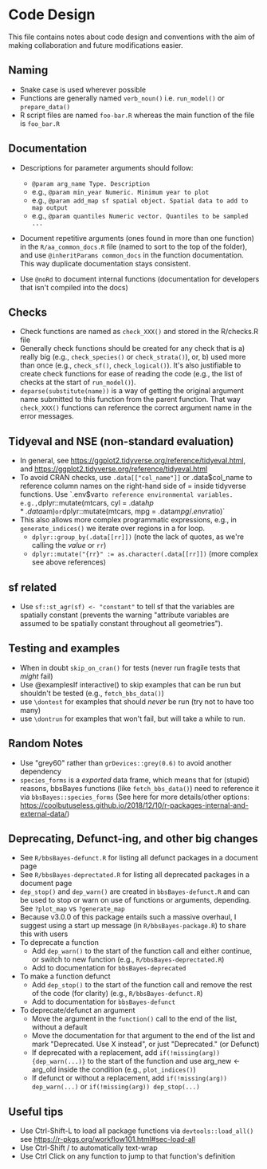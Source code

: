 # Code Design

This file contains notes about code design and conventions with the aim of
making collaboration and future modifications easier.

## Naming
- Snake case is used wherever possible
- Functions are generally named `verb_noun()` i.e. `run_model()` or `prepare_data()`
- R script files are named `foo-bar.R` whereas the main function of the file is
  `foo_bar.R`

## Documentation
- Descriptions for parameter arguments should follow:
  - `@param arg_name Type. Description`
  - e.g., `@param min_year Numeric. Minimum year to plot`
  - e.g., `@param add_map sf spatial object. Spatial data to add to map output`
  - e.g., `@param quantiles Numeric vector. Quantiles to be sampled ...`

- Document repetitive arguments (ones found in more than one function) in the
  `R/aa_common_docs.R` file (named to sort to the top of the folder), and use
  `@inheritParams common_docs` in the function documentation. This way 
  duplicate documentation stays consistent. 

- Use `@noRd` to document internal functions (documentation for developers that
  isn't compiled into the docs)

## Checks
- Check functions are named as `check_XXX()` and stored in the R/checks.R file
- Generally check functions should be created for any check that is
  a) really big (e.g., `check_species()` or `check_strata()`), or,
  b) used more than once (e.g., `check_sf()`, `check_logical()`). 
  It's also justifiable to create check functions for ease of reading the code
    (e.g., the list of checks at the start of `run_model()`).
- `deparse(substitute(name))` is a way of getting the original argument name 
  submitted to this function from the parent function. That way `check_XXX()` 
  functions can reference the correct argument name in the error messages.


## Tidyeval and NSE (non-standard evaluation)
- In general, see https://ggplot2.tidyverse.org/reference/tidyeval.html, and
  https://ggplot2.tidyverse.org/reference/tidyeval.html
- To avoid CRAN checks, use `.data[["col_name"]]` or .data$col_name to reference
  column names on the right-hand side of = inside tidyverse functions. Use `.env$var` to reference
  environmental variables. e.g.,
  `dplyr::mutate(mtcars, cyl = .data$hp * .data$am)` or
  `dplyr::mutate(mtcars, mpg = .data$mpg / .env$ratio)`
- This also allows more complex programmatic expressions, e.g., in 
  `generate_indices()` we iterate over regions in a for loop.
    - `dplyr::group_by(.data[[rr]])` (note the lack of quotes, as we're calling
      the *value* or `rr`)
    - `dplyr::mutate("{rr}" := as.character(.data[[rr]])` (more complex see above references)

## sf related
- Use `sf::st_agr(sf) <- "constant"` to tell sf that the variables are spatially 
  constant (prevents the warning "attribute variables are assumed to be
  spatially constant throughout all geometries").


## Testing and examples
- When in doubt `skip_on_cran()` for tests (never run fragile tests that *might* fail)
- Use @examplesIf interactive() to skip examples that can be run but shouldn't
  be tested (e.g., `fetch_bbs_data()`)
- use `\dontest` for examples that should *never* be run (try not to have too many)
- use `\dontrun` for examples that won't fail, but will take a while to run.

## Random Notes
- Use "grey60" rather than `grDevices::grey(0.6)` to avoid another dependency
- `species_forms` is a *exported* data frame, which means that for (stupid)
  reasons, bbsBayes functions (like `fetch_bbs_data()`) need to reference it via
  `bbsBayes::species_forms`
  (See here for more details/other options:
  https://coolbutuseless.github.io/2018/12/10/r-packages-internal-and-external-data/)

## Deprecating, Defunct-ing, and other big changes
- See `R/bbsBayes-defunct.R` for listing all defunct packages in a document page
- See `R/bbsBayes-deprectated.R` for listing all deprecated packages in a document page
- `dep_stop()` and `dep_warn()` are created in `bbsBayes-defunct.R` and can be used to 
  stop or warn on use of functions or arguments, depending. See `?plot_map`
  vs `?generate_map`
- Because v3.0.0 of this package entails such a massive overhaul, I suggest 
  using a start up message (in `R/bbsBayes-package.R`) to share this with users
- To deprecate a function
  - Add `dep_warn()` to the start of the function call and either continue, or
    switch to new function (e.g., `R/bbsBayes-deprectated.R`)
  - Add to documentation for `bbsBayes-deprecated`
- To make a function defunct
  - Add `dep_stop()` to the start of the function call and remove the rest of
    the code (for clarity) (e.g., `R/bbsBayes-defunct.R`)
  - Add to documentation for `bbsBayes-defunct`
- To deprecate/defunct an argument
  - Move the argument in the `function()` call to the end of the list, without
    a default
  - Move the documentation for that argument to the end of the list and mark
   "Deprecated. Use X instead", or just "Deprecated." (or Defunct)
  - If deprecated with a replacement, add `if(!missing(arg)) {dep_warn(...)}` to
    the start of the function and use arg_new <- arg_old inside the condition
    (e.g., `plot_indices()`)
  - If defunct or without a replacement, add `if(!missing(arg)) dep_warn(...)`
    or `if(!missing(arg)) dep_stop(...)`
  

## Useful tips
- Use Ctrl-Shift-L to load all package functions via `devtools::load_all()`
  see https://r-pkgs.org/workflow101.html#sec-load-all
- Use Ctrl-Shift / to automatically text-wrap 
- Use Ctrl Click on any function to jump to that function's definition
